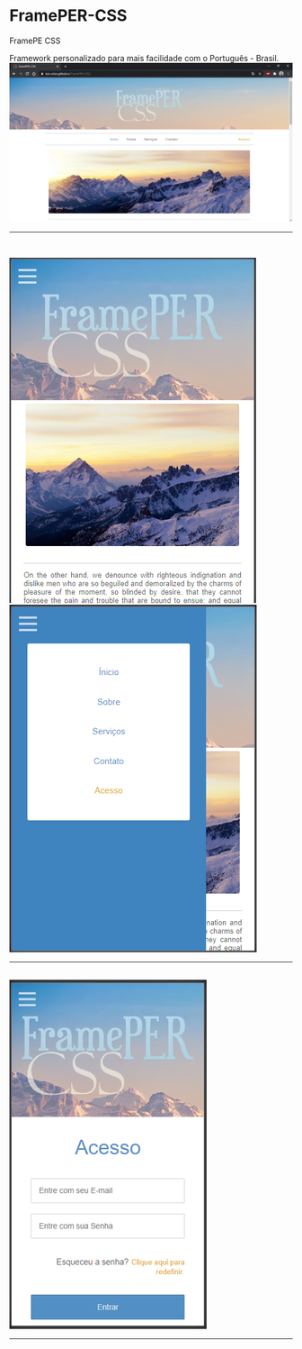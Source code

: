 # FramePER-CSS
FramePE CSS

Framework personalizado para mais facilidade com o Português - Brasil.
<img src="https://raw.githubusercontent.com/Luis-Orlan/FramePER-CSS/main/img/captura_01.png" alt="Não disponível"><hr/><br/>
<div>
  <img src="https://raw.githubusercontent.com/Luis-Orlan/FramePER-CSS/main/img/captura_02.png" alt="Não disponível">
</div>
<div>
  <img src="https://raw.githubusercontent.com/Luis-Orlan/FramePER-CSS/main/img/captura_03.png" alt="Não disponível">
</div>
<hr/><br/>
<img src="https://raw.githubusercontent.com/Luis-Orlan/FramePER-CSS/main/img/captura_04.png" alt="Não disponível"><hr/><br/>

